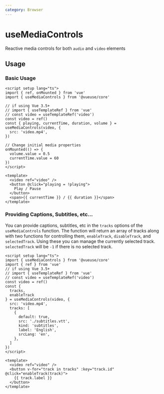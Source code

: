 ```yaml
---
category: Browser
---
```


# useMediaControls

Reactive media controls for both `audio` and `video` elements

## Usage

### Basic Usage

```vue
<script setup lang="ts">
import { ref, onMounted } from 'vue'
import { useMediaControls } from '@vueuse/core'

// if using Vue 3.5+
// import { useTemplateRef } from 'vue'
// const video = useTemplateRef('video')
const video = ref()
const { playing, currentTime, duration, volume } = useMediaControls(video, {
  src: 'video.mp4',
})

// Change initial media properties
onMounted(() => {
  volume.value = 0.5
  currentTime.value = 60
})
</script>

<template>
  <video ref="video" />
  <button @click="playing = !playing">
    Play / Pause
  </button>
  <span>{{ currentTime }} / {{ duration }}</span>
</template>
```

### Providing Captions, Subtitles, etc...

You can provide captions, subtitles, etc in the `tracks` options of the
`useMediaControls` function. The function will return an array of tracks
along with two functions for controlling them, `enableTrack`, `disableTrack`, and `selectedTrack`.
Using these you can manage the currently selected track. `selectedTrack` will
be `-1` if there is no selected track.

```vue
<script setup lang="ts">
import { useMediaControls } from '@vueuse/core'
import { ref } from 'vue'
// if using Vue 3.5+
// import { useTemplateRef } from 'vue'
// const video = useTemplateRef('video')
const video = ref()
const {
  tracks,
  enableTrack
} = useMediaControls(video, {
  src: 'video.mp4',
  tracks: [
    {
      default: true,
      src: './subtitles.vtt',
      kind: 'subtitles',
      label: 'English',
      srcLang: 'en',
    },
  ]
})
</script>

<template>
  <video ref="video" />
  <button v-for="track in tracks" :key="track.id" @click="enableTrack(track)">
    {{ track.label }}
  </button>
</template>
```
